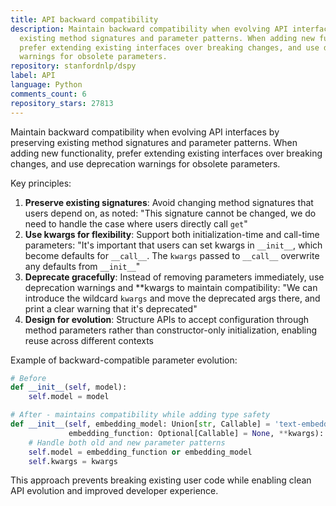 ```yaml
---
title: API backward compatibility
description: Maintain backward compatibility when evolving API interfaces by preserving
  existing method signatures and parameter patterns. When adding new functionality,
  prefer extending existing interfaces over breaking changes, and use deprecation
  warnings for obsolete parameters.
repository: stanfordnlp/dspy
label: API
language: Python
comments_count: 6
repository_stars: 27813
---
```


Maintain backward compatibility when evolving API interfaces by preserving existing method signatures and parameter patterns. When adding new functionality, prefer extending existing interfaces over breaking changes, and use deprecation warnings for obsolete parameters.

Key principles:
1. **Preserve existing signatures**: Avoid changing method signatures that users depend on, as noted: "This signature cannot be changed, we do need to handle the case where users directly call `get`"
2. **Use kwargs for flexibility**: Support both initialization-time and call-time parameters: "It's important that users can set kwargs in `__init__`, which become defaults for `__call__`. The `kwargs` passed to `__call__` overwrite any defaults from `__init__`"
3. **Deprecate gracefully**: Instead of removing parameters immediately, use deprecation warnings and **kwargs to maintain compatibility: "We can introduce the wildcard `kwargs` and move the deprecated args there, and print a clear warning that it's deprecated"
4. **Design for evolution**: Structure APIs to accept configuration through method parameters rather than constructor-only initialization, enabling reuse across different contexts

Example of backward-compatible parameter evolution:
```python
# Before
def __init__(self, model):
    self.model = model

# After - maintains compatibility while adding type safety
def __init__(self, embedding_model: Union[str, Callable] = 'text-embedding-ada-002', 
             embedding_function: Optional[Callable] = None, **kwargs):
    # Handle both old and new parameter patterns
    self.model = embedding_function or embedding_model
    self.kwargs = kwargs
```

This approach prevents breaking existing user code while enabling clean API evolution and improved developer experience.
